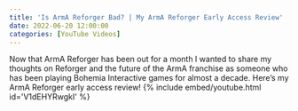 ```yaml
---
title: 'Is ArmA Reforger Bad? | My ArmA Reforger Early Access Review'
date: 2022-06-20 12:00:00
categories: [YouTube Videos]
---
```

Now that ArmA Reforger has been out for a month I wanted to share my thoughts on Reforger and the future of the ArmA franchise as someone who has been playing Bohemia Interactive games for almost a decade. Here’s my ArmA Reforger early access review!
{% include embed/youtube.html id='V1dEHYRwgkI' %}